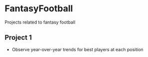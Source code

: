 # FantasyFootball
Projects related to fantasy football

## Project 1

* Observe year-over-year trends for best players at each position
